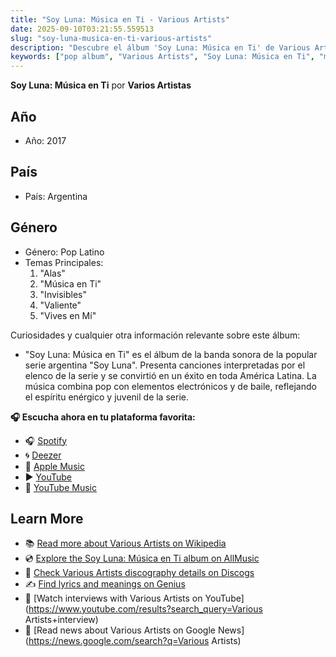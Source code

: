 ```yaml
---
title: "Soy Luna: Música en Ti - Various Artists"
date: 2025-09-10T03:21:55.559513
slug: "soy-luna-musica-en-ti-various-artists"
description: "Descubre el álbum 'Soy Luna: Música en Ti' de Various Artists, un destacado de la música pop."
keywords: ["pop album", "Various Artists", "Soy Luna: Música en Ti", "music"]
---
```


**Soy Luna: Música en Ti** por **Varios Artistas**

## Año
- Año: 2017
## País
- País: Argentina
## Género
- Género: Pop Latino
- Temas Principales: 
  1. "Alas"
  2. "Música en Ti"
  3. "Invisibles"
  4. "Valiente"
  5. "Vives en Mí"

Curiosidades y cualquier otra información relevante sobre este álbum:
- "Soy Luna: Música en Ti" es el álbum de la banda sonora de la popular serie argentina "Soy Luna". Presenta canciones interpretadas por el elenco de la serie y se convirtió en un éxito en toda América Latina. La música combina pop con elementos electrónicos y de baile, reflejando el espíritu enérgico y juvenil de la serie.



**🎧 Escucha ahora en tu plataforma favorita:**

- 🎧 [Spotify](https://open.spotify.com/search/Soy%20Luna%3A%20M%C3%BAsica%20en%20Ti%20Various%20Artists)
- 🌀 [Deezer](https://www.deezer.com/search/Soy%20Luna%3A%20M%C3%BAsica%20en%20Ti%20Various%20Artists)
- 🍎 [Apple Music](https://music.apple.com/search?term=Soy%20Luna%3A%20M%C3%BAsica%20en%20Ti%20Various%20Artists)
- ▶️ [YouTube](https://www.youtube.com/results?search_query=Soy%20Luna%3A%20M%C3%BAsica%20en%20Ti%20Various%20Artists)
- 🎵 [YouTube Music](https://music.youtube.com/search?q=Soy%20Luna%3A%20M%C3%BAsica%20en%20Ti%20Various%20Artists)

## Learn More

- 📚 [Read more about Various Artists on Wikipedia](https://en.wikipedia.org/wiki/Various+Artists)
- 💿 [Explore the Soy Luna: Música en Ti album on AllMusic](https://www.allmusic.com/search/albums/Soy+Luna%3A+M%C3%BAsica+en+Ti)
- 📀 [Check Various Artists discography details on Discogs](https://www.discogs.com/search/?q=Soy+Luna%3A+M%C3%BAsica+en+Ti+Various+Artists&type=all)
- ✍️ [Find lyrics and meanings on Genius](https://genius.com/search?q=Soy+Luna%3A+M%C3%BAsica+en+Ti%20Various+Artists)
- 🎤 [Watch interviews with Various Artists on YouTube](https://www.youtube.com/results?search_query=Various Artists+interview)
- 📰 [Read news about Various Artists on Google News](https://news.google.com/search?q=Various Artists)